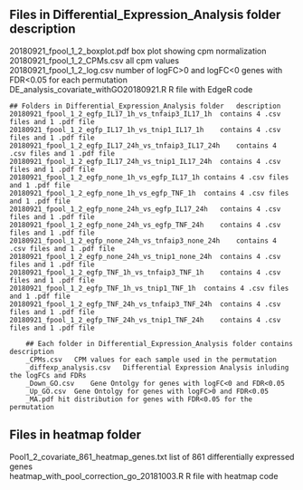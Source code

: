 ## Files in Differential_Expression_Analysis folder	description		
20180921_fpool_1_2_boxplot.pdf	box plot showing cpm normalization		
20180921_fpool_1_2_CPMs.csv	all cpm values		
20180921_fpool_1_2_log.csv	number of logFC>0 and logFC<0 genes with FDR<0.05 for each permutation	
DE_analysis_covariate_withGO20180921.R	R file with EdgeR code		

	## Folders in Differential_Expression_Analysis folder	description	
	20180921_fpool_1_2_egfp_IL17_1h_vs_tnfaip3_IL17_1h	contains 4 .csv files and 1 .pdf file	
	20180921_fpool_1_2_egfp_IL17_1h_vs_tnip1_IL17_1h	contains 4 .csv files and 1 .pdf file	
	20180921_fpool_1_2_egfp_IL17_24h_vs_tnfaip3_IL17_24h	contains 4 .csv files and 1 .pdf file	
	20180921_fpool_1_2_egfp_IL17_24h_vs_tnip1_IL17_24h	contains 4 .csv files and 1 .pdf file	
	20180921_fpool_1_2_egfp_none_1h_vs_egfp_IL17_1h	contains 4 .csv files and 1 .pdf file	
	20180921_fpool_1_2_egfp_none_1h_vs_egfp_TNF_1h	contains 4 .csv files and 1 .pdf file	
	20180921_fpool_1_2_egfp_none_24h_vs_egfp_IL17_24h	contains 4 .csv files and 1 .pdf file	
	20180921_fpool_1_2_egfp_none_24h_vs_egfp_TNF_24h	contains 4 .csv files and 1 .pdf file	
	20180921_fpool_1_2_egfp_none_24h_vs_tnfaip3_none_24h	contains 4 .csv files and 1 .pdf file	
	20180921_fpool_1_2_egfp_none_24h_vs_tnip1_none_24h	contains 4 .csv files and 1 .pdf file	
	20180921_fpool_1_2_egfp_TNF_1h_vs_tnfaip3_TNF_1h	contains 4 .csv files and 1 .pdf file	
	20180921_fpool_1_2_egfp_TNF_1h_vs_tnip1_TNF_1h	contains 4 .csv files and 1 .pdf file	
	20180921_fpool_1_2_egfp_TNF_24h_vs_tnfaip3_TNF_24h	contains 4 .csv files and 1 .pdf file	
	20180921_fpool_1_2_egfp_TNF_24h_vs_tnip1_TNF_24h	contains 4 .csv files and 1 .pdf file	
		
		## Each folder in Differential_Expression_Analysis folder contains	description
		_CPMs.csv	CPM values for each sample used in the permutation
		_diffexp_analysis.csv	Differential Expression Analysis inluding the logFCs and FDRs
		_Down_GO.csv	Gene Ontolgy for genes with logFC<0 and FDR<0.05
		_Up_GO.csv	Gene Ontolgy for genes with logFC>0 and FDR<0.05
		_MA.pdf	hit distribution for genes with FDR<0.05 for the permutation

## Files in heatmap folder			
Pool1_2_covariate_861_heatmap_genes.txt	list of 861 differentially expressed genes		
heatmap_with_pool_correction_go_20181003.R	R file with heatmap code		
